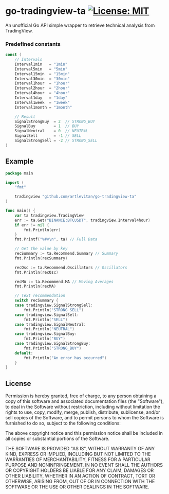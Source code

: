 # go-tradingview-ta [![License: MIT](https://img.shields.io/badge/License-MIT-yellow.svg)](https://opensource.org/licenses/MIT)
An unofficial Go API simple wrapper to retrieve technical analysis from TradingView.

### Predefined constants
```go
const (
	// Intervals
	Interval1min   = "1min"
	Interval5min   = "5min"
	Interval15min  = "15min"
	Interval30min  = "30min"
	Interval1hour  = "1hour"
	Interval2hour  = "2hour"
	Interval4hour  = "4hour"
	Interval1day   = "1day"
	Interval1week  = "1week"
	Interval1month = "1month"

	// Result
	SignalStrongBuy  = 2  // STRONG_BUY
	SignalBuy        = 1  // BUY
	SignalNeutral    = 0  // NEUTRAL
	SignalSell       = -1 // SELL
	SignalStrongSell = -2 // STRONG_SELL
)

```

## Example
```go
package main

import (
	"fmt"

	tradingview "github.com/artlevitan/go-tradingview-ta"
)

func main() {
	var ta tradingview.TradingView
	err := ta.Get("BINANCE:BTCUSDT", tradingview.Interval4hour)
	if err != nil {
		fmt.Println(err)
	}
	fmt.Printf("%#v\n", ta) // Full Data

	// Get the value by key
	recSummary := ta.Recommend.Summary // Summary
	fmt.Println(recSummary)

	recOsc := ta.Recommend.Oscillators // Oscillators
	fmt.Println(recOsc)

	recMA := ta.Recommend.MA // Moving Averages
	fmt.Println(recMA)

	// Text recommendation
	switch recSummary {
	case tradingview.SignalStrongSell:
		fmt.Println("STRONG_SELL")
	case tradingview.SignalSell:
		fmt.Println("SELL")
	case tradingview.SignalNeutral:
		fmt.Println("NEUTRAL")
	case tradingview.SignalBuy:
		fmt.Println("BUY")
	case tradingview.SignalStrongBuy:
		fmt.Println("STRONG_BUY")
	default:
		fmt.Println("An error has occurred")
	}
}

```

## License
Permission is hereby granted, free of charge, to any person obtaining a copy of this software and associated documentation files (the "Software"), to deal in the Software without restriction, including without limitation the rights to use, copy, modify, merge, publish, distribute, sublicense, and/or sell copies of the Software, and to permit persons to whom the Software is furnished to do so, subject to the following conditions:

The above copyright notice and this permission notice shall be included in all copies or substantial portions of the Software.

THE SOFTWARE IS PROVIDED "AS IS", WITHOUT WARRANTY OF ANY KIND, EXPRESS OR IMPLIED, INCLUDING BUT NOT LIMITED TO THE WARRANTIES OF MERCHANTABILITY, FITNESS FOR A PARTICULAR PURPOSE AND NONINFRINGEMENT. IN NO EVENT SHALL THE AUTHORS OR COPYRIGHT HOLDERS BE LIABLE FOR ANY CLAIM, DAMAGES OR OTHER LIABILITY, WHETHER IN AN ACTION OF CONTRACT, TORT OR OTHERWISE, ARISING FROM, OUT OF OR IN CONNECTION WITH THE SOFTWARE OR THE USE OR OTHER DEALINGS IN THE SOFTWARE.